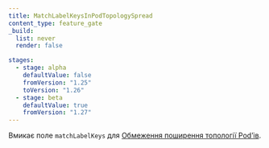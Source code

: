```yaml
---
title: MatchLabelKeysInPodTopologySpread
content_type: feature_gate
_build:
  list: never
  render: false

stages:
  - stage: alpha
    defaultValue: false
    fromVersion: "1.25"
    toVersion: "1.26"
  - stage: beta
    defaultValue: true
    fromVersion: "1.27"
---
```

Вмикає поле `matchLabelKeys` для [Обмеження поширення топології Podʼів](/uk/docs/concepts/scheduling-eviction/topology-spread-constraints/).
